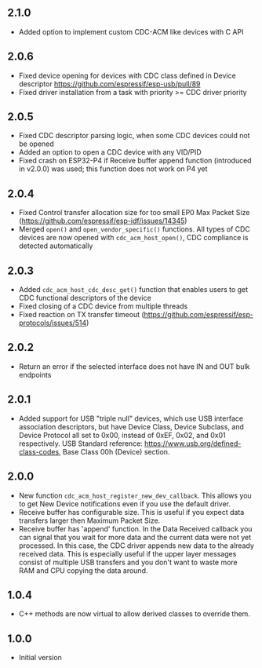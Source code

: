 ## 2.1.0

- Added option to implement custom CDC-ACM like devices with C API

## 2.0.6

- Fixed device opening for devices with CDC class defined in Device descriptor https://github.com/espressif/esp-usb/pull/89
- Fixed driver installation from a task with priority >= CDC driver priority

## 2.0.5

- Fixed CDC descriptor parsing logic, when some CDC devices could not be opened
- Added an option to open a CDC device with any VID/PID
- Fixed crash on ESP32-P4 if Receive buffer append function (introduced in v2.0.0) was used; this function does not work on P4 yet

## 2.0.4

- Fixed Control transfer allocation size for too small EP0 Max Packet Size (https://github.com/espressif/esp-idf/issues/14345)
- Merged `open()` and `open_vendor_specific()` functions. All types of CDC devices are now opened with `cdc_acm_host_open()`, CDC compliance is detected automatically

## 2.0.3

- Added `cdc_acm_host_cdc_desc_get()` function that enables users to get CDC functional descriptors of the device
- Fixed closing of a CDC device from multiple threads
- Fixed reaction on TX transfer timeout (https://github.com/espressif/esp-protocols/issues/514)

## 2.0.2

- Return an error if the selected interface does not have IN and OUT bulk endpoints

## 2.0.1

- Added support for USB "triple null" devices, which use USB interface association descriptors, but have Device Class, Device Subclass, and Device Protocol all set to 0x00, instead of 0xEF, 0x02, and 0x01 respectively. USB Standard reference: https://www.usb.org/defined-class-codes, Base Class 00h (Device) section.

## 2.0.0

- New function `cdc_acm_host_register_new_dev_callback`. This allows you to get New Device notifications even if you use the default driver.
- Receive buffer has configurable size. This is useful if you expect data transfers larger then Maximum Packet Size.
- Receive buffer has 'append' function. In the Data Received callback you can signal that you wait for more data and the current data were not yet processed. In this case, the CDC driver appends new data to the already received data. This is especially useful if the upper layer messages consist of multiple USB transfers and you don't want to waste more RAM and CPU copying the data around.

## 1.0.4

- C++ methods are now virtual to allow derived classes to override them.

## 1.0.0

- Initial version
